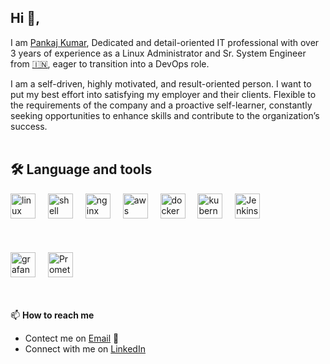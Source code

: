 
## Hi 👋, 

I am [Pankaj Kumar](https://www.linkedin.com/in/pankaj-kumar-017269217/), Dedicated and detail-oriented IT professional with over 3 years of experience as a Linux Administrator and Sr. System Engineer from [🇮🇳](https://en.wikipedia.org/wiki/India), eager to transition into a DevOps role.

I am a self-driven, highly motivated, and result-oriented person. I want to put my best effort into satisfying my employer and their clients. Flexible to the requirements of the company and a proactive self-learner, constantly seeking opportunities to enhance skills and contribute to the organization’s success.
<br></br>


## 🛠 Language and tools

<div align="left">
  <img src="https://upload.wikimedia.org/wikipedia/commons/3/35/Tux.svg" height="40" alt="linux logo"  />
  <img width="12" />
  <img src="https://media.licdn.com/dms/image/v2/D4D12AQFyLZBgxb109A/article-cover_image-shrink_600_2000/article-cover_image-shrink_600_2000/0/1678105450255?e=2147483647&v=beta&t=KDKOU2qRj_LkfpFyRGxcnogA0_AVuH-_ao13bnpEK7I" height="40" alt="shell scripting logo"  />
  <img width="12" />
  <img src="https://brandlogos.net/wp-content/uploads/2023/08/nginx-logo_brandlogos.net_9uzg3-512x202.png" height="40" alt="nginx logo"  />
  <img width="12" />
  <img src="https://cdn.worldvectorlogo.com/logos/amazon-web-services-1.svg" height="40" alt="aws logo"  />
  <img width="12" />
  <img src="https://cdn.jsdelivr.net/gh/devicons/devicon/icons/docker/docker-plain-wordmark.svg" height="40" alt="docker logo"  />
  <img width="12" />
  <img src="https://1000logos.net/wp-content/uploads/2022/07/Kubernetes-Logo.png" height="40" alt="kubernetes logo"  />
  <img width="12" />
  <img src="https://upload.wikimedia.org/wikipedia/commons/e/e3/Jenkins_logo_with_title.svg" height="40" alt="Jenkins logo"  />
  <img width="12" />
  <br></br>
  <br></br>
  <img src="https://cdn.freelogovectors.net/wp-content/uploads/2018/07/grafana-logo.png" height="40" alt="grafana logo"  />
  <img width="12" />
  <img src="https://cdn-images-1.medium.com/max/1076/0*Pn1vXqSDvpl1sJkh" height="40" alt="Prometheus logo"  />
</div>
<dr></dr>
<br></br>

📫 **How to reach me** 

-  Contect me on [Email](mailto:pankajarya1058@gmail.com) 📧
-  Connect with me on [LinkedIn](https://www.linkedin.com/in/pankaj-kumar-017269217/)
  



